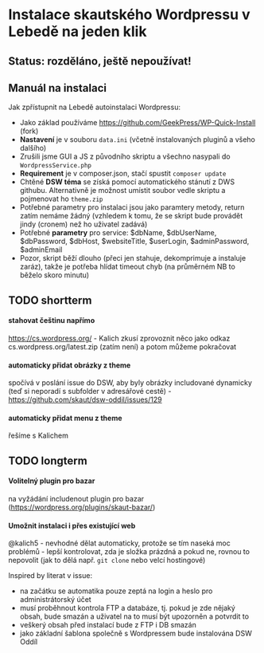 # Instalace skautského Wordpressu v Lebedě na jeden klik 

## Status: rozděláno, ještě nepoužívat!

## Manuál na instalaci 

Jak zpřístupnit na Lebedě autoinstalaci Wordpressu: 

* Jako základ používáme https://github.com/GeekPress/WP-Quick-Install (fork)
* **Nastavení** je v souboru `data.ini` (včetně instalovaných pluginů a všeho dalšího)
* Zrušili jsme GUI a JS z původního skriptu a všechno nasypali do `WordpressService.php`
* **Requirement** je v composer.json, stačí spustit `composer update`
* Chtěné **DSW téma** se získá pomocí automatického stánutí z DWS githubu. Alternativně je možnost umístit soubor vedle skriptu a pojmenovat ho `theme.zip` 
* Potřebné parametry pro instalaci jsou jako paramtery metody, return zatím nemáme žádný (vzhledem k tomu, že se skript bude provádět jindy (cronem) než ho uživatel zadává)
* Potřebné **parametry** pro service: $dbName, $dbUserName, $dbPassword, $dbHost, $websiteTitle, $userLogin, $adminPassword, $adminEmail
* Pozor, skript běží dlouho (přeci jen stahuje, dekomprimuje a instaluje zaráz), takže je potřeba hlídat timeout chyb (na průměrném NB to běželo skoro minutu)

## TODO shortterm

#### stahovat češtinu napřímo

https://cs.wordpress.org/ - Kalich zkusí zprovoznit něco jako odkaz cs.wordpress.org/latest.zip (zatím není) a potom můžeme pokračovat

#### automaticky přidat obrázky z theme

spočívá v poslání issue do DSW, aby byly obrázky includované dynamicky (teď si neporadí s subfolder v adresářové cestě) - https://github.com/skaut/dsw-oddil/issues/129

#### automaticky přidat menu z theme

řešíme s Kalichem


## TODO longterm

#### Volitelný plugin pro bazar

na vyžádání includenout plugin pro bazar (https://wordpress.org/plugins/skaut-bazar/)

#### Umožnit instalaci i přes existující web

@kalich5 - nevhodné dělat automaticky, protože se tím naseká moc problémů - lepší kontrolovat, zda je složka prázdná a pokud ne, rovnou to nepovolit (jak to dělá např. `git clone` nebo velcí hostingové)

Inspired by literat v issue:  

* na začátku se automatika pouze zeptá na login a heslo pro administrátorský účet
* musí proběhnout kontrola FTP a databáze, tj. pokud je zde nějaký obsah, bude smazán a uživatel na to musí být upozorněn a potvrdit to
* veškerý obsah před instalací bude z FTP i DB smazán
* jako základní šablona společně s Wordpressem bude instalována DSW Oddíl